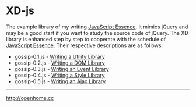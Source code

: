XD-js
=====

The example library of my writing [JavaScript Essence](http://openhome.cc/eGossip/JavaScript/). It mimics jQuery and may be a good start if you want to study the source code of jQuery. The XD library is enhanced step by step to cooperate with the schedule of [JavaScript Essence](http://openhome.cc/eGossip/JavaScript/). Their respective descriptions are as follows: 

* gossip-0.1.js - [Writing a Utility Library](http://openhome.cc/eGossip/JavaScript/UtilityLibrary.html)
* gossip-0.2.js - [Writing a DOM Library](http://openhome.cc/eGossip/JavaScript/DOMLibrary.html)
* gossip-0.3.js - [Writing an Event Library](http://openhome.cc/eGossip/JavaScript/EventLibrary.html)
* gossip-0.4.js - [Writing a Style Library](http://openhome.cc/eGossip/JavaScript/StyleLibrary.html)
* gossip-0.5.js - [Writing an Ajax Library](http://openhome.cc/eGossip/JavaScript/AjaxLibrary.html)

***
http://openhome.cc
